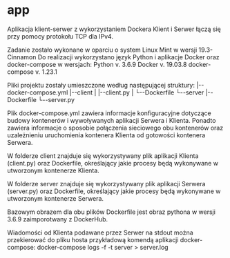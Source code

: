 # app
Aplikacja klient-serwer z wykorzystaniem Dockera
Klient i Serwer łączą się przy pomocy protokołu TCP dla IPv4.

Zadanie zostało wykonane w oparciu o system Linux Mint w wersji 19.3-Cinnamon
Do realizacji wykorzystano język Python i aplikacje Docker oraz docker-compose w wersjach:
  Python v. 3.6.9
  Docker v. 19.03.8
  docker-compose v. 1.23.1
  
Pliki projektu zostały umieszczone według następującej struktury:
|--docker-compose.yml
|--client
|  |--client.py
|  └--Dockerfile
└--server
   |--Dockerfile
   └--server.py

Plik docker-compose.yml zawiera informacje konfiguracyjne dotyczące budowy kontenerów i wywoływanych aplikacji Serwera i Klienta. Ponadto zawiera informacje o sposobie połączenia sieciowego obu kontenerów oraz uzależnieniu uruchomienia kontenera Klienta od gotowości kontenera Serwera.

W folderze client znajduje się wykorzystywany plik aplikacji Klienta (client.py) oraz Dockerfile, określający jakie procesy będą wykonywane w utworzonym kontenerze Klienta.

W folderze server znajduje się wykorzystywany plik aplikacji Serwera (server.py) oraz Dockerfile, określający jakie procesy będą wykonywane w utworzonym kontenerze Serwera.

Bazowym obrazem dla obu plików Dockerfile jest obraz pythona w wersji 3.6.9 zaimporotwany z DockerHub.

Wiadomości od Klienta podawane przez Serwer na stdout można przekierować do pliku hosta przykładową komendą aplikacji docker-compose:
docker-compose logs -f -t server > server.log
